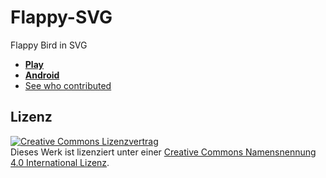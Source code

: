 Flappy-SVG
==========

Flappy Bird in SVG 

- **[Play](https://fossasia.github.io/flappy-svg)**
- **[Android](FlappySVG_Android/app-release.apk?raw=true)**
- [See who contributed](Contributors.md)

Lizenz
------

[![Creative Commons Lizenzvertrag](https://i.creativecommons.org/l/by/4.0/88x31.png)](http://creativecommons.org/licenses/by/4.0/)  
Dieses Werk ist lizenziert unter einer [Creative Commons Namensnennung 4.0 International Lizenz](http://creativecommons.org/licenses/by/4.0/).
